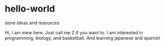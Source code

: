 # hello-world
store ideas and resources

Hi, I am mew here. Just call me Z if you want to. 
I am interested in programming, biology, and basketball. 
And learning japanese and spanish
